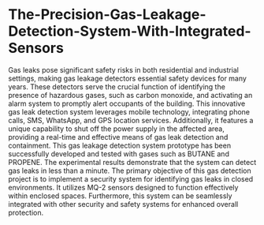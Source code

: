 # The-Precision-Gas-Leakage-Detection-System-With-Integrated-Sensors
Gas leaks pose significant safety risks in both residential and industrial settings, making gas leakage detectors essential safety devices
for many years. These detectors serve the crucial function of identifying the presence of hazardous gases, such as carbon monoxide, and activating
an alarm system to promptly alert occupants of the building. This innovative gas leak detection system leverages mobile technology, integrating
phone calls, SMS, WhatsApp, and GPS location services. Additionally, it features a unique capability to shut off the power supply in the affected
area, providing a real-time and effective means of gas leak detection and containment. This gas leakage detection system prototype has been
successfully developed and tested with gases such as BUTANE and PROPENE. The experimental results demonstrate that the system can detect
gas leaks in less than a minute. The primary objective of this gas detection project is to implement a security system for identifying gas leaks in
closed environments. It utilizes MQ-2 sensors designed to function effectively within enclosed spaces. Furthermore, this system can be seamlessly
integrated with other security and safety systems for enhanced overall protection.
